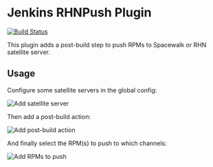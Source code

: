 # Jenkins RHNPush Plugin

[![Build Status](https://ci.jenkins.io/buildStatus/icon?job=Plugins/rhnpush-plugin/master)](https://ci.jenkins.io/job/Plugins/job/rhnpush-plugin/job/master/)

This plugin adds a post-build step to push RPMs to Spacewalk or RHN satellite server.

## Usage

Configure some satellite servers in the global config:

![Add satellite server](http://jenkinsci.github.io/rhnpush-plugin/images/satellite-server-config.png)

Then add a post-build action:

![Add post-build action](http://jenkinsci.github.io/rhnpush-plugin/images/add-post-build-action.png)

And finally select the RPM(s) to push to which channels:

![Add RPMs to push](http://jenkinsci.github.io/rhnpush-plugin/images/job_config.png)
